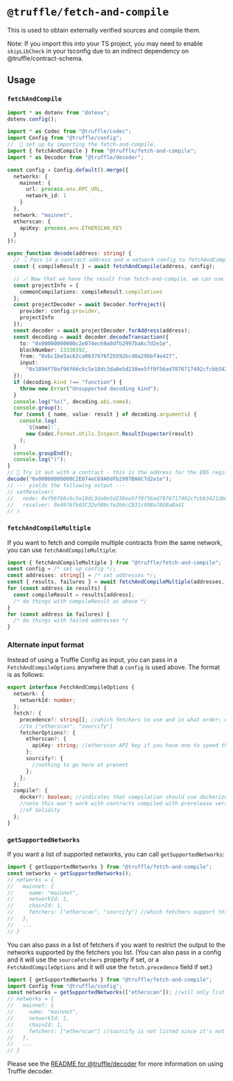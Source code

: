 # `@truffle/fetch-and-compile`

This is used to obtain externally verified sources and compile them.

Note: If you import this into your TS project, you may need to enable `skipLibCheck` in your tsconfig due to an indirect dependency on @truffle/contract-schema.

## Usage

### `fetchAndCompile`

```ts
import * as dotenv from "dotenv";
dotenv.config();

import * as Codec from "@truffle/codec";
import Config from "@truffle/config";
//  🔨 set up by importing the fetch-and-compile.
import { fetchAndCompile } from "@truffle/fetch-and-compile";
import * as Decoder from "@truffle/decoder";

const config = Config.default().merge({
  networks: {
    mainnet: {
      url: process.env.RPC_URL,
      network_id: 1
    }
  },
  network: "mainnet",
  etherscan: {
    apiKey: process.env.ETHERSCAN_KEY
  }
});

async function decode(address: string) {
  // 👇 Pass in a contract address and a network config to fetchAndCompile 👇.
  const { compileResult } = await fetchAndCompile(address, config);

  // 🪄 Now that we have the result from fetch-and-compile, we can use it with @truffle/decoder for some more magic ✨.
  const projectInfo = {
    commonCompilations: compileResult.compilations
  };
  const projectDecoder = await Decoder.forProject({
    provider: config.provider,
    projectInfo
  });
  const decoder = await projectDecoder.forAddress(address);
  const decoding = await decoder.decodeTransaction({
    to: "0x00000000000c2e074ec69a0dfb2997ba6c7d2e1e",
    blockNumber: 13336592,
    from: "0xbc1be5ac62ca0637676f2b592bcd0a29bbf4e427",
    input:
      "0x1896f70af96f66c6c5e18dc3da0e5d238ee5ff0f56ad7876717492cfcbb3421db607e44c0000000000000000000000004976fb03c32e5b8cfe2b6ccb31c09ba78ebaba41"
  });
  if (decoding.kind !== "function") {
    throw new Error("Unsupported decoding kind");
  }
  console.log("%s(", decoding.abi.name);
  console.group();
  for (const { name, value: result } of decoding.arguments) {
    console.log(
      `${name}:`,
      new Codec.Format.Utils.Inspect.ResultInspector(result)
    );
  }
  console.groupEnd();
  console.log(")");
}
// 🥳 Try it out with a contract - this is the address for the ENS registry
decode("0x00000000000C2E074eC69A0dFb2997BA6C7d2e1e");
// --- yields the following output ---
// setResolver(
//   node: 0xf96f66c6c5e18dc3da0e5d238ee5ff0f56ad7876717492cfcbb3421db607e44c
//   resolver: 0x4976fb03C32e5B8cfe2b6cCB31c09Ba78EBaBa41
// )
```

### `fetchAndCompileMultiple`

If you want to fetch and compile multiple contracts from the same network, you can use `fetchAndCompileMultiple`:

```ts
import { fetchAndCompileMultiple } from "@truffle/fetch-and-compile";
const config = /* set up config */;
const addresses: string[] = /* set addresses */;
const { results, failures } = await fetchAndCompileMultiple(addresses, config);
for (const address in results) {
  const compileResult = results[address];
  /* do things with compileResult as above */
}
for (const address in failures) {
  /* do things with failed addresses */
}
```

### Alternate input format

Instead of using a Truffle Config as input, you can pass in a `FetchAndCompileOptions` anywhere that
a `config` is used above. The format is as follows:

```ts
export interface FetchAndCompileOptions {
  network: {
    networkId: number;
  };
  fetch?: {
    precedence?: string[]; //which fetchers to use and in what order; defaults
    //to ["etherscan", "sourcify"]
    fetcherOptions?: {
      etherscan?: {
        apiKey: string; //etherscan API key if you have one to speed things up
      };
      sourcify?: {
        //nothing to go here at present
      };
    };
  };
  compile?: {
    docker?: boolean; //indicates that compilation should use dockerized solc;
    //note this won't work with contracts compiled with prerelease versions
    //of Solidity
  };
}
```

### `getSupportedNetworks`

If you want a list of supported networks, you can call `getSupportedNetworks`:

```ts
import { getSupportedNetworks } from "@truffle/fetch-and-compile";
const networks = getSupportedNetworks();
// networks = {
//   mainnet: {
//     name: "mainnet",
//     networkId: 1,
//     chainId: 1,
//     fetchers: ["etherscan", "sourcify"] //which fetchers support this network?
//   },
//   ...
// }
```

You can also pass in a list of fetchers if you want to restrict the output to the networks
supported by the fetchers you list. (You can also pass in a config and it will use the `sourceFetchers`
property if set, or a `FetchAndCompileOptions` and it will use the `fetch.precedence` field if set.)

```ts
import { getSupportedNetworks } from "@truffle/fetch-and-compile";
import Config from "@truffle/config";
const networks = getSupportedNetworks(["etherscan"]); //will only list those supported by etherscan fetcher
// networks = {
//   mainnet: {
//     name: "mainnet",
//     networkId: 1,
//     chainId: 1,
//     fetchers: ["etherscan"] //sourcify is not listed since it's not being checked
//   },
//   ...
// }
```

Please see the [README for @truffle/decoder](https://github.com/trufflesuite/truffle/tree/develop/packages/decoder)
for more information on using Truffle decoder.
